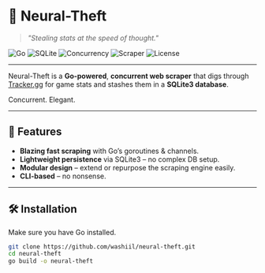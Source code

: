 # 🧠 Neural-Theft
> _"Stealing stats at the speed of thought."_


![Go](https://img.shields.io/badge/Go-1.22+-00ADD8?logo=go&logoColor=white&style=for-the-badge) ![SQLite](https://img.shields.io/badge/SQLite-3-003B57?logo=sqlite&logoColor=white&style=for-the-badge) ![Concurrency](https://img.shields.io/badge/Concurrency-Enabled-brightgreen?style=for-the-badge) ![Scraper](https://img.shields.io/badge/Webscraper-Tracker.gg-purple?style=for-the-badge) ![License](https://img.shields.io/badge/License-MIT-blue?style=for-the-badge)

---

Neural-Theft is a **Go-powered**, **concurrent web scraper** that digs through [Tracker.gg](https://tracker.gg) for game stats and stashes them in a **SQLite3 database**.  

Concurrent. Elegant.  

---

## 🚀 Features
- **Blazing fast scraping** with Go’s goroutines & channels.
- **Lightweight persistence** via SQLite3 – no complex DB setup.
- **Modular design** – extend or repurpose the scraping engine easily.
- **CLI-based** – no nonsense.

---

## 🛠 Installation
Make sure you have Go installed.

```bash
git clone https://github.com/washiil/neural-theft.git
cd neural-theft
go build -o neural-theft

